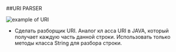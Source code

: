 ##URI PARSER

![example of URI](https://o.quizlet.com/gqkLbD7xAh6QHGPysKPw6A.png)

* Сделать разборщик URI. Аналог кл асса URI в JAVA, который получает каждую часть данной строки. Использовать только методы класса String для разбора строки.




